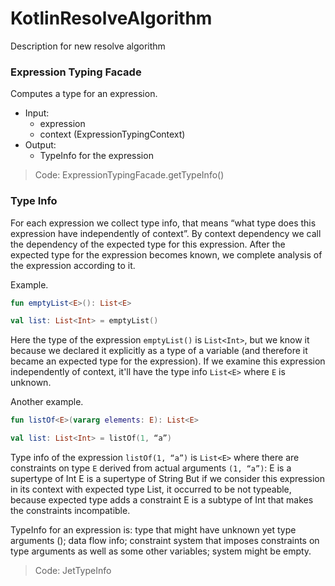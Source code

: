 # KotlinResolveAlgorithm
Description for new resolve algorithm

### Expression Typing Facade

Computes a type for an expression.

- Input:
  - expression
  - context (ExpressionTypingContext)
- Output:
  - TypeInfo for the expression

> Code: ExpressionTypingFacade.getTypeInfo()

### Type Info

For each expression we collect type info, that means “what type does this expression have independently of context”. By context dependency we call the dependency of the expected type for this expression.
After the expected type for the expression becomes known, we complete analysis of  the expression according to it.

Example. 
``` Kotlin
fun emptyList<E>(): List<E>

val list: List<Int> = emptyList()
```

Here the type of the expression `emptyList()` is `List<Int>`, but we know it because we declared it explicitly as a type of a variable (and therefore it became an expected type for the expression). If we examine this expression independently of context, it'll have the type info `List<E>` where `E` is unknown.

Another example.

``` Kotlin
fun listOf<E>(vararg elements: E): List<E>

val list: List<Int> = listOf(1, “a”)
```

Type info of the expression `listOf(1, “a”)` is `List<E>` where there are constraints on type `E` derived from actual arguments `(1, “a”)`:
E is a supertype of Int
E is a supertype of String
But if we consider this expression in its context with expected type List<Int>, it occurred to be not typeable, because expected type adds a constraint 
E is a subtype of Int
that makes the constraints incompatible.

TypeInfo for an expression is:
type that might have unknown yet type arguments ();
data flow info;
constraint system that imposes constraints on type arguments  as well as some other variables; system might be empty.

> Code: JetTypeInfo
